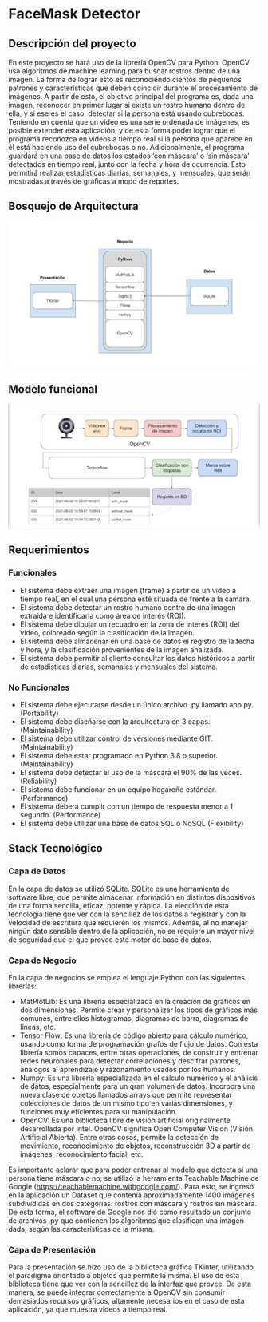 # FaceMask Detector
## Descripción del proyecto
En este proyecto se hará uso de la librería OpenCV para Python. OpenCV usa algoritmos de machine learning para buscar rostros dentro de una imagen. La forma de lograr esto es reconociendo cientos de pequeños patrones y características que deben coincidir durante el procesamiento de imágenes.
A partir de esto, el objetivo principal del programa es, dada una imagen, reconocer en primer lugar si existe un rostro humano dentro de ella, y si ese es el caso, detectar si la persona está usando cubrebocas. Teniendo en cuenta que un video es una serie ordenada de imágenes, es posible extender esta aplicación, y de esta forma poder lograr que el programa reconozca en videos a tiempo real si la persona que aparece en él está haciendo uso del cubrebocas o no. 
Adicionalmente, el programa guardará en una base de datos  los estados ‘con máscara’ o ‘sin máscara’ detectados en tiempo real, junto con la fecha y hora de ocurrencia. Ésto permitirá realizar estadísticas diarias, semanales, y mensuales, que serán mostradas a través de gráficas a modo de reportes.

## Bosquejo de Arquitectura

![](Md_img\arquitectura.png "Arquitectura")
## Modelo funcional

![](Md_img\modelo_funcional.png "Funcionamiento")
## Requerimientos

### Funcionales

- El sistema debe extraer una imagen (frame) a partir de un video a tiempo real, en el cual una persona esté situada de frente a la cámara. 
- El sistema debe detectar un rostro humano dentro de una imagen extraída e identificarla como área de interés (ROI).
- El sistema debe dibujar un recuadro en la zona de interés (ROI) del video, coloreado según la clasificación de la imagen.
- El sistema debe almacenar en una base de datos el registro de la fecha y hora, y la clasificación provenientes de la imagen analizada.
- El sistema debe permitir al cliente consultar los datos históricos a partir de estadísticas diarias, semanales y mensuales del sistema.

### No Funcionales
- El sistema debe ejecutarse desde un único archivo .py llamado app.py. (Portability)
- El sistema debe diseñarse con la arquitectura en 3 capas. (Maintainability)
- El sistema debe utilizar control de versiones mediante GIT. (Maintainability)
- El sistema debe estar programado en Python 3.8 o superior. (Maintainability)
- El sistema debe detectar el uso de la máscara el 90% de las veces. (Reliability)
- El sistema debe funcionar en un equipo hogareño estándar. (Performance)
- El sistema deberá cumplir con un tiempo de respuesta menor a 1 segundo. (Performance)
- El sistema debe utilizar una base de datos SQL o NoSQL (Flexibility)

## Stack Tecnológico
### Capa de Datos
En la capa de datos se utilizó SQLite. SQLite es una herramienta de software libre, que permite almacenar información en distintos dispositivos  de una forma sencilla, eficaz, potente y rápida. La elección de esta tecnología tiene que ver con la sencillez de los datos a registrar y con la velocidad de escritura que requieren los mismos. Además, al no manejar ningún dato sensible dentro de la aplicación,  no se requiere un mayor nivel de seguridad que el que provee este motor de base de datos.

### Capa de Negocio

En la capa de negocios se emplea el lenguaje Python con las siguientes librerías:
- MatPlotLib: Es una librería especializada en la creación de gráficos en dos dimensiones. Permite crear y personalizar los tipos de gráficos más comunes, entre ellos histogramas, diagramas de barra, diagramas de líneas, etc.
- Tensor Flow: Es una librería de código abierto para cálculo numérico, usando como forma de programación grafos de flujo de datos. Con esta librería somos capaces, entre otras operaciones, de construir y entrenar redes neuronales para detectar correlaciones y descifrar patrones, análogos al aprendizaje y razonamiento usados por los humanos.
- Numpy: Es una librería especializada en el cálculo numérico y el análisis de datos, especialmente para un gran volumen de datos. Incorpora una nueva clase de objetos llamados arrays que permite representar colecciones de datos de un mismo tipo en varias dimensiones, y funciones muy eficientes para su manipulación.
- OpenCV: Es una biblioteca libre de visión artificial originalmente desarrollada por Intel. OpenCV significa Open Computer Vision (Visión Artificial Abierta). Entre otras cosas, permite la detección de movimiento, reconocimiento de objetos, reconstrucción 3D a partir de imágenes, reconocimiento facial, etc.

Es importante aclarar que para poder entrenar al modelo que detecta si una persona tiene máscara o no, se utilizó la herramienta Teachable Machine de Google (https://teachablemachine.withgoogle.com/).
Para esto, se ingresó en la aplicación un Dataset que contenía aproximadamente 1400 imágenes subdivididas en dos categorías: rostros con máscara y rostros sin máscara. De esta forma, el software de Google nos dió como resultado un conjunto de archivos .py que contienen los algoritmos que clasifican una imagen dada, según las características de la misma. 

### Capa de Presentación
Para la presentación se hizo uso de la biblioteca gráfica TKinter, utilizando el paradigma orientado a objetos que permite la misma. El uso de esta biblioteca tiene que ver con la sencillez de la interfaz que provee. De esta manera, se puede integrar correctamente a OpenCV sin consumir demasiados recursos gráficos, altamente necesarios en el caso de esta aplicación, ya que muestra videos a tiempo real. 
